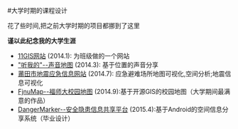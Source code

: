 #大学时期的课程设计

花了些时间,把之前大学时期的项目都挪到了这里

**谨以此纪念我的大学生涯**

* [11GIS网站](/11gis_web) (2014.1): 为班级做的一个网站
* ["听我的"--声音地图](/listen2me) (2014.3): 基于位置的声音分享
* [莆田市地震应急信息网站](/asylumsystem_tianditu) (2014.7): 应急避难场所地图可视化,空间分析;地震信息可视化
* [FjnuMap--福师大校园地图](/fjnumap) (2014.9):基于开源GIS的校园地图（大学期间最满意的作品）
* [DangerMarker--安全隐患信息共享平台](/danger_marker) (2015.4):基于Android的空间信息分享系统（毕业设计）


